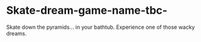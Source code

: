 # Skate-dream-game-name-tbc-
Skate down the pyramids... in your bathtub. Experience one of those wacky dreams. 
